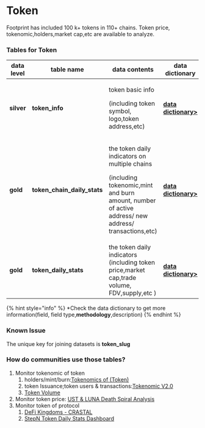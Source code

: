 # Token

Footprint has included 100 k+ tokens in 110+ chains. Token price, tokenomic,holders,market cap,etc are available to analyze.



### Tables for Token

| data level | table name                     | data contents                                                                                                                                                   | data dictionary                                                                                                              |
| ---------- | ------------------------------ | --------------------------------------------------------------------------------------------------------------------------------------------------------------- | ---------------------------------------------------------------------------------------------------------------------------- |
| **silver** | **token\_info**                | <p>token basic info </p><p>(including token symbol, logo,token address,etc)</p>                                                                                 | [**data dictionary>**](https://www.footprint.network/@Footprint/Table-Info-Dashboard?table\_name=token\_info)                |
| **gold**   | **token\_chain\_daily\_stats** | <p>the token daily indicators on multiple chains</p><p> (including tokenomic,mint and burn amount, number of active address/ new address/ transactions,etc)</p> | [**data dictionary>**](https://www.footprint.network/@Footprint/Table-Info-Dashboard?table\_name=token\_chain\_daily\_stats) |
| **gold**   | **token\_daily\_stats**        | the token daily indicators (including token price,market cap,trade volume, FDV,supply,etc )                                                                     | [**data dictionary>**](https://www.footprint.network/@Footprint/Table-Info-Dashboard?table\_name=token\_daily\_stats)        |

{% hint style="info" %}
\*Check the data dictionary to get more information(field, field type,**methodology**,description)&#x20;
{% endhint %}



### Known Issue&#x20;

The unique key for joining datasets is **token\_slug**



### How do communities use those tables?&#x20;

1. Monitor tokenomic of token&#x20;
   1. holders/mint/burn:[Tokenomics of (Token) ](https://www.footprint.network/guest/dashboard/aa971726-d7a8-4963-8001-a83a4222741e?token\_address=0x26193c7fa4354ae49ec53ea2cebc513dc39a10aa)
   2. token Issuance;token users & transactions:[Tokenomic V2.0](https://www.footprint.network/guest/dashboard/3e0d4c65-ac84-4cea-a5d0-a2b1aa67f04d?token\_name=hashland-coin)
   3. [ Token Volume ](https://www.footprint.network/guest/dashboard/652af0c2-083b-43a2-83d8-fa2cbb61ab1e?date\_range=2021-10-01\~2021-10-31\&symbol=luna)
2. Monitor token price: [UST & LUNA Death Spiral Analysis](https://www.footprint.network/guest/dashboard/6a8a2d49-ea37-41bf-b5df-8c028ed97bc2?back\_url=https%3A%2F%2Fwww.footprint.network%2F%40Footprint%2FTable-Info-Dashboard%3Ftable\_name%3Dtoken\_chain\_daily\_stats)
3. Monitor token of protocol
   1. [DeFi Kingdoms - CRASTAL ](https://www.footprint.network/guest/dashboard/729e9417-199e-44dc-961f-e8b72df957d0?gamefi\_name=defi-kingdoms\&chain=DFK\&token=DeFi%20Kingdoms%20Crystal)
   2. [StepN Token Daily Stats Dashboard](https://www.footprint.network/guest/dashboard/9d4750e5-90ba-4f97-a661-b46219bc5dd5?series\_date=past90days)

















